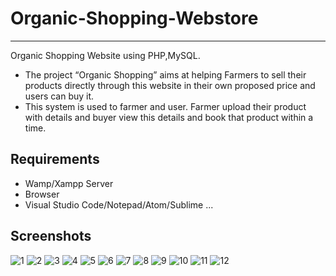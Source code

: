 # Organic-Shopping-Webstore
---------------------------
Organic Shopping Website using PHP,MySQL.
- The project “Organic Shopping” aims at helping Farmers to sell their products directly through this website in their own proposed price and users can buy it. 
- This system is used to farmer and user. Farmer upload their product with details and buyer view this details and book that product within a time.

Requirements
------------
- Wamp/Xampp Server
- Browser
- Visual Studio Code/Notepad/Atom/Sublime ...

Screenshots
------------
![1](https://user-images.githubusercontent.com/52344717/121686885-5b1bd300-cadf-11eb-8fff-07ba5e841105.png)
![2](https://user-images.githubusercontent.com/52344717/121686913-6242e100-cadf-11eb-8ad0-2beef1829421.png)
![3](https://user-images.githubusercontent.com/52344717/121686924-64a53b00-cadf-11eb-8ec5-85ca0747af20.png)
![4](https://user-images.githubusercontent.com/52344717/121686934-666efe80-cadf-11eb-91b0-6407930b7d13.png)
![5](https://user-images.githubusercontent.com/52344717/121686953-6c64df80-cadf-11eb-8300-6363309535d9.png)
![6](https://user-images.githubusercontent.com/52344717/121686963-6e2ea300-cadf-11eb-99ec-6d9504fa5d06.png)
![7](https://user-images.githubusercontent.com/52344717/121686987-72f35700-cadf-11eb-9d15-1bfb77fe1734.png)
![8](https://user-images.githubusercontent.com/52344717/121686974-7090fd00-cadf-11eb-9638-59f30ecaa20a.png)
![9](https://user-images.githubusercontent.com/52344717/121686976-71299380-cadf-11eb-8c5f-46bd8be3d9fc.png)
![10](https://user-images.githubusercontent.com/52344717/121686977-71c22a00-cadf-11eb-9cd6-8a6627fd5322.png)
![11](https://user-images.githubusercontent.com/52344717/121686981-71c22a00-cadf-11eb-8518-94a561456fa8.png)
![12](https://user-images.githubusercontent.com/52344717/121686984-725ac080-cadf-11eb-9ab0-19ea7ad938d8.png)
